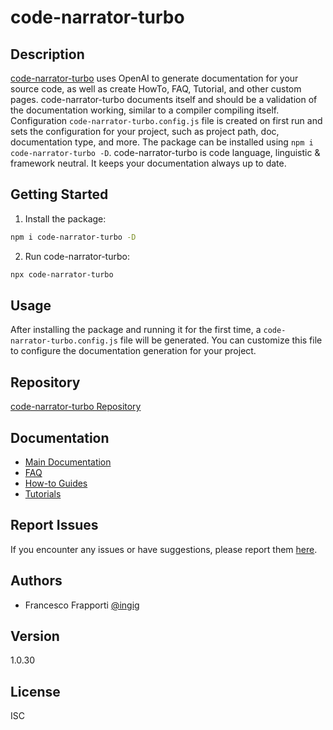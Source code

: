 # code-narrator-turbo

## Description

[code-narrator-turbo](https://github.com/ffrappo/code-narrator-turbo) uses OpenAI to generate documentation for your source code, as well as create HowTo, FAQ, Tutorial, and other custom pages. code-narrator-turbo documents itself and should be a validation of the documentation working, similar to a compiler compiling itself. Configuration `code-narrator-turbo.config.js` file is created on first run and sets the configuration for your project, such as project path, doc, documentation type, and more. The package can be installed using `npm i code-narrator-turbo -D`. code-narrator-turbo is code language, linguistic & framework neutral. It keeps your documentation always up to date.

## Getting Started

1. Install the package:

```bash
npm i code-narrator-turbo -D
```

2. Run code-narrator-turbo:

```bash
npx code-narrator-turbo
```

## Usage

After installing the package and running it for the first time, a `code-narrator-turbo.config.js` file will be generated. You can customize this file to configure the documentation generation for your project.

## Repository

[code-narrator-turbo Repository](https://github.com/ffrappo/code-narrator-turbo)

## Documentation

- [Main Documentation](https://github.com/ffrappo/code-narrator-turbo/tree/master/docs)
- [FAQ](https://github.com/ffrappo/code-narrator-turbo/tree/master/docs/FAQ.md)
- [How-to Guides](https://github.com/ffrappo/code-narrator-turbo/tree/master/docs/howto)
- [Tutorials](https://github.com/ffrappo/code-narrator-turbo/tree/master/docs/tutorial)

## Report Issues

If you encounter any issues or have suggestions, please report them [here](https://github.com/ffrappo/code-narrator-turbo/issues).

## Authors

- Francesco Frapporti [@ingig](https://github.com/ffrappo)

## Version

1.0.30

## License

ISC